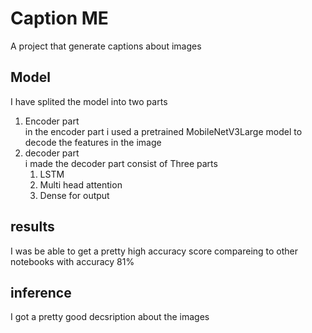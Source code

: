 # Caption ME

A project that generate captions about images 

## Model
I have splited the model into two parts
1. Encoder part <br>
   in the encoder part i used a pretrained MobileNetV3Large model to decode the features in the image
3. decoder part <br>
   i made the decoder part consist of Three parts
   1. LSTM
   2. Multi head attention
   3. Dense for output

 ## results
I was be able to get a pretty high accuracy score compareing to other notebooks with accuracy 81%

## inference
I got a pretty good decsription about the images



